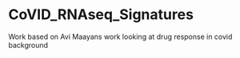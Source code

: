 # CoVID_RNAseq_Signatures
Work based on Avi Maayans work looking at drug response in covid background
